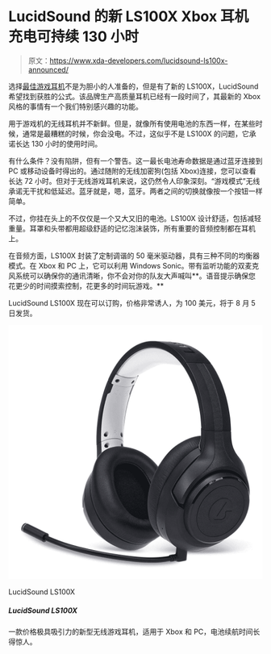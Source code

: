 # LucidSound 的新 LS100X Xbox 耳机充电可持续 130 小时

> 原文：<https://www.xda-developers.com/lucidsound-ls100x-announced/>

选择[最佳游戏耳机](https://www.xda-developers.com/best-gaming-headset/)不是为胆小的人准备的，但是有了新的 LS100X，LucidSound 希望找到获胜的公式。该品牌生产高质量耳机已经有一段时间了，其最新的 Xbox 风格的事情有一个我们特别感兴趣的功能。

用于游戏机的无线耳机并不新鲜。但是，就像所有使用电池的东西一样，在某些时候，通常是最糟糕的时候，你会没电。不过，这似乎不是 LS100X 的问题，它承诺长达 130 小时的使用时间。

有什么条件？没有陷阱，但有一个警告。这一最长电池寿命数据是通过蓝牙连接到 PC 或移动设备时得出的。通过随附的无线加密狗(包括 Xbox)连接，您可以查看长达 72 小时。但对于无线游戏耳机来说，这仍然令人印象深刻。“游戏模式”无线承诺无干扰和低延迟。蓝牙就是，嗯，蓝牙。两者之间的切换就像按一个按钮一样简单。

不过，你挂在头上的不仅仅是一个又大又旧的电池。LS100X 设计舒适，包括减轻重量。耳罩和头带都用超级舒适的记忆泡沫装饰，所有重要的音频控制都在耳机上。

在音频方面，LS100X 封装了定制调谐的 50 毫米驱动器，具有三种不同的均衡器模式。在 Xbox 和 PC 上，它可以利用 Windows Sonic。带有监听功能的双麦克风系统可以确保你的通讯清晰，你不会对你的队友大声喊叫**。语音提示确保您花更少的时间摸索控制，花更多的时间玩游戏。**

LucidSound LS100X 现在可以订购，价格非常诱人，为 100 美元，将于 8 月 5 日发货。

 <picture>![A new, attractively priced wireless gaming headset for Xbox and PC that packs insanely good battery life.](img/fd3d4c16fc99ac840119da78d2a4b44d.png)</picture> 

LucidSound LS100X

##### LucidSound LS100X

一款价格极具吸引力的新型无线游戏耳机，适用于 Xbox 和 PC，电池续航时间长得惊人。